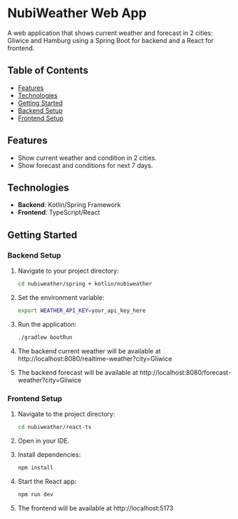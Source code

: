 # NubiWeather Web App

A web application that shows current weather and forecast in 2 cities: Gliwice and Hamburg using a Spring Boot for backend and a React for frontend.

## Table of Contents

- [Features](#features)
- [Technologies](#technologies)
- [Getting Started](#getting-started)
- [Backend Setup](#backend-setup)
- [Frontend Setup](#frontend-setup)

## Features

- Show current weather and condition in 2 cities.
- Show forecast and conditions for next 7 days.

## Technologies

- **Backend**: Kotlin/Spring Framework
- **Frontend**: TypeScript/React

## Getting Started

### Backend Setup

1. Navigate to your project directory:

   ```bash
   cd nubiweather/spring + kotlin/nubiweather
   ```

2. Set the environment variable:

   ```bash
   export WEATHER_API_KEY=your_api_key_here
   ```

3. Run the application:

    ```bash
   ./gradlew bootRun
   ```
    
5. The backend current weather will be available at http://localhost:8080/realtime-weather?city=Gliwice
6. The backend forecast will be available at http://localhost:8080/forecast-weather?city=Gliwice


### Frontend Setup

1. Navigate to the project directory:

   ```bash
   cd nubiweather/react-ts
   ```

2. Open in your IDE.
3. Install dependencies:

   ```bash
   npm install
   ```

4. Start the React app:

   ```bash
   npm run dev
   ```

5. The frontend will be available at http://localhost:5173

